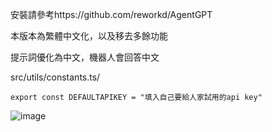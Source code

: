 安裝請參考https://github.com/reworkd/AgentGPT

本版本為繁體中文化，以及移去多餘功能

提示詞優化為中文，機器人會回答中文

src/utils/constants.ts/

```
export const DEFAULTAPIKEY = "填入自己要給人家試用的api key"
```

![image](https://user-images.githubusercontent.com/66756295/232488263-d380b09c-a491-4354-a061-fe6f28e299db.png)
